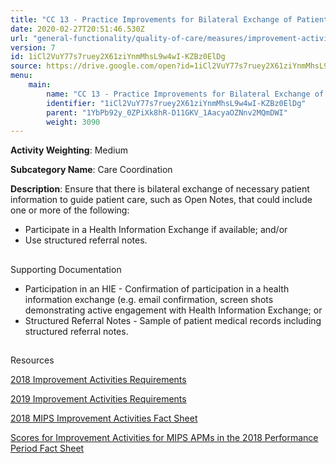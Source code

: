 ```yaml
---
title: "CC 13 - Practice Improvements for Bilateral Exchange of Patient Information"
date: 2020-02-27T20:51:46.530Z
url: "general-functionality/quality-of-care/measures/improvement-activities-measures/2018-improvement-activities/cc-13-practice-improvements-for-bilateral-exchange-of-patient-information.html"
version: 7
id: 1iCl2VuY77s7ruey2X61ziYnmMhsL9w4wI-KZBz0ElDg
source: https://drive.google.com/open?id=1iCl2VuY77s7ruey2X61ziYnmMhsL9w4wI-KZBz0ElDg
menu:
    main:
        name: "CC 13 - Practice Improvements for Bilateral Exchange of Patient Information"
        identifier: "1iCl2VuY77s7ruey2X61ziYnmMhsL9w4wI-KZBz0ElDg"
        parent: "1YbPb92y_0ZPiXk8hR-D11GKV_1AacyaOZNnv2MQmDWI"
        weight: 3090
---
```









**Activity Weighting**: Medium

**Subcategory Name**: Care Coordination

**Description**: Ensure that there is bilateral exchange of necessary patient information to guide patient care, such as Open Notes, that could include one or more of the following:

* Participate in a Health Information Exchange if available; and/or 
* Use structured referral notes.







## 

Supporting Documentation

* Participation in an HIE - Confirmation of participation in a health information exchange (e.g. email confirmation, screen shots demonstrating active engagement with Health Information Exchange; or
* Structured Referral Notes - Sample of patient medical records including structured referral notes.







## 

Resources

[2018 Improvement Activities Requirements](https://qpp.cms.gov/mips/improvement-activities?py=2018)

[2019 Improvement Activities Requirements](https://qpp.cms.gov/mips/improvement-activities?py=2019)

[2018 MIPS Improvement Activities Fact Sheet](https://qpp.cms.gov/resource/2018%20MIPS%20Improvement%20Activities%20Fact%20Sheet)

[Scores for Improvement Activities for MIPS APMs in the 2018 Performance Period Fact Sheet](https://qpp.cms.gov/resource/2018%20MIPS%20APMs%20improvement%20Activities%20scores%20fact%20sheet)

